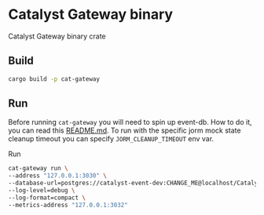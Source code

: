 # Catalyst Gateway binary

Catalyst Gateway binary crate

## Build

```sh
cargo build -p cat-gateway
```

## Run

Before running `cat-gateway` you will need to spin up event-db.
How to do it, you can read this [README.md](
https://github.com/input-output-hk/catalyst-voices/blob/main/catalyst-gateway/event-db/Readme.md#starting-a-local-test-db-with-docker
).
To run with the specific jorm mock state cleanup timeout you can specify `JORM_CLEANUP_TIMEOUT` env var.

Run

```sh
cat-gateway run \
--address "127.0.0.1:3030" \
--database-url=postgres://catalyst-event-dev:CHANGE_ME@localhost/CatalystEventDev \
--log-level=debug \
--log-format=compact \
--metrics-address "127.0.0.1:3032"
```
